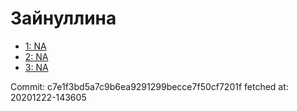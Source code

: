 # Зайнуллина
- [1: NA](1.md)
- [2: NA](2.md)
- [3: NA](3.md)

Commit: c7e1f3bd5a7c9b6ea9291299becce7f50cf7201f
 fetched at: 20201222-143605
